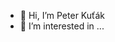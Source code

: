 - 👋 Hi, I’m Peter Kuťák
- 👀 I’m interested in ...
<!---
- 🌱 I’m currently learning ...
- 💞️ I’m looking to collaborate on ...
- 📫 How to reach me ...
--->
<!---
peter-kutak/peter-kutak is a ✨ special ✨ repository because its `README.md` (this file) appears on your GitHub profile.
You can click the Preview link to take a look at your changes.
--->
